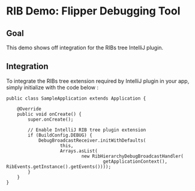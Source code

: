 
# RIB Demo: Flipper Debugging Tool

## Goal

This demo shows off integration for the RIBs tree IntelliJ plugin.

## Integration

To integrate the RIBs tree extension required by IntelliJ plugin in your app, simply initialize with the code below :

```
public class SampleApplication extends Application {

    @Override
    public void onCreate() {
        super.onCreate();

        // Enable IntelliJ RIB tree plugin extension
        if (BuildConfig.DEBUG) {
            DebugBroadcastReceiver.initWithDefaults(
                    this,
                    Arrays.asList(
                            new RibHierarchyDebugBroadcastHandler(
                                    getApplicationContext(), RibEvents.getInstance().getEvents())));
        }
    }
}
```
